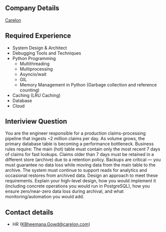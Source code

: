 ## Company Details
[Carelon](https://www.carelon.com)

## Required Experience
- System Design & Architect
- Debugging Tools and Techniques
- Python Programming
    - Multithreading
    - Multiprocessing
    - Asyncio/wait
    - GIL
    - Memory Management in Python (Garbage collection and reference counting)
- Caching (LRU Caching)
- Database
- Cloud

## Interiview Question

You are the engineer responsible for a production claims-processing pipeline that ingests ~2 million claims per day. As volume grows, the primary database table is becoming a performance bottleneck. Business rules require:
The main (hot) table must contain only the most recent 7 days of claims for fast lookups.
Claims older than 7 days must be retained in a different store (archive) due to a retention policy.
Backups are critical — you must guarantee no data loss while moving data from the main table to the archive.
The system must continue to support reads for analytics and occasional restores from archived data.
Design an approach to meet these requirements. Explain your high-level design, how you would implement it (including concrete operations you would run in PostgreSQL), how you ensure zero/near-zero data loss during archival, and what monitoring/automation you would add.

## Contact details
- HR (KBheemana.Gowd@carelon.com)